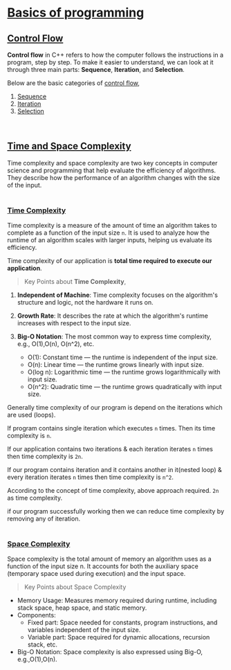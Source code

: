# [Basics of programming](#basics-of-programming)

## [Control Flow](#control-flow)
**Control flow** in C++ refers to how the computer follows the instructions in a program, step by step. To make it easier to understand, we can look at it through three main parts: **Sequence**, **Iteration**, and **Selection**.<br>

Below are the basic categories of [control flow](https://github.com/ingaleshubhankar/CPP-HANDBOOK/blob/main/Basics%20of%20programming/ControlFlow.md#control-flow),
1. [Sequence](https://github.com/ingaleshubhankar/CPP-HANDBOOK/blob/main/Basics%20of%20programming/ControlFlow.md#1-sequence)
2. [Iteration](https://github.com/ingaleshubhankar/CPP-HANDBOOK/blob/main/Basics%20of%20programming/ControlFlow.md#2-iteration)
3. [Selection](https://github.com/ingaleshubhankar/CPP-HANDBOOK/blob/main/Basics%20of%20programming/ControlFlow.md#3-selection)
<br>



## [Time and Space Complexity](#time-and-space-complexity)
Time complexity and space complexity are two key concepts in computer science and programming that help evaluate the efficiency of algorithms. They describe how the performance of an algorithm changes with the size of the input.<br>
<br>

### [Time Complexity](#time-complexity)
Time complexity is a measure of the amount of time an algorithm takes to complete as a function of the input size `n`. It is used to analyze how the runtime of an algorithm scales with larger inputs, helping us evaluate its efficiency.<br>

Time complexity of our application is **total time required to execute our application**. 

> Key Points about **Time Complexity**,
1. **Independent of Machine**: Time complexity focuses on the algorithm's structure and logic, not the hardware it runs on.
2. **Growth Rate**: It describes the rate at which the algorithm's runtime increases with respect to the input size.
3. **Big-O Notation**: The most common way to express time complexity, e.g., O(1),O(n), O(n^2), etc.

    - O(1): Constant time — the runtime is independent of the input size.
    - O(n): Linear time — the runtime grows linearly with input size.
    - O(log n): Logarithmic time — the runtime grows logarithmically with input size.
    - O(n^2): Quadratic time — the runtime grows quadratically with input size.

Generally time complexity of our program is depend on the iterations which are used (loops).<br>

If program contains single iteration which executes `n` times. Then its time complexity is `n`.<br>

If our application contains two iterations & each iteration iterates `n` times then time complexity is `2n`.<br>

If our program contains iteration and it contains another in it(nested loop) & every iteration iterates `n` times then time complexity is `n^2`.<br>

According to the concept of time complexity, above approach required. `2n` as time complexity.<br>

if our program successfully working then we can reduce time complexity by removing any of iteration.
<br>
<br>

### [Space Complexity](#space-complexity)
Space complexity is the total amount of memory an algorithm uses as a function of the input size  n. It accounts for both the auxiliary space (temporary space used during execution) and the input space.<br>

> Key Points about Space Complexity
 - Memory Usage: Measures memory required during runtime, including stack space, heap space, and static memory.
 - Components:
    - Fixed part: Space needed for constants, program instructions, and variables independent of the input size.
    - Variable part: Space required for dynamic allocations, recursion stack, etc.
 - Big-O Notation: Space complexity is also expressed using Big-O, e.g.,O(1),O(n). 

